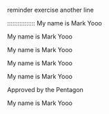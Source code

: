reminder exercise
another line

::::::::::::::::
My name is Mark
Yooo


My name is Mark
Yooo


My name is Mark
Yooo


My name is Mark
Yooo


My name is Mark
Yooo


Approved by the Pentagon


My name is Mark
Yooo


